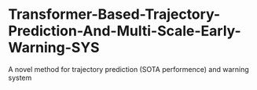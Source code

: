 # Transformer-Based-Trajectory-Prediction-And-Multi-Scale-Early-Warning-SYS
A novel method for trajectory prediction (SOTA performence) and warning system

